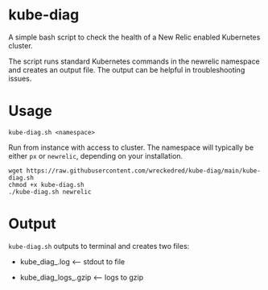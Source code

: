 # kube-diag

A simple bash script to check the health of a New Relic enabled Kubernetes cluster.

The script runs standard Kubernetes commands in the newrelic namespace and creates an output file.
The output can be helpful in troubleshooting issues.


# Usage

```
kube-diag.sh <namespace>
```

Run from instance with access to cluster. The namespace will typically be either `px` or `newrelic`, depending on your installation.
```
wget https://raw.githubusercontent.com/wreckedred/kube-diag/main/kube-diag.sh
chmod +x kube-diag.sh
./kube-diag.sh newrelic
```

# Output

`kube-diag.sh` outputs to terminal and creates two files:

- kube_diag_<date>.log <-- stdout to file

- kube_diag_logs_<date>.gzip <-- logs to gzip
